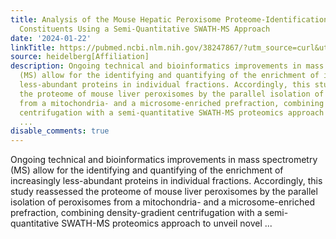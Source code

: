 ```yaml
---
title: Analysis of the Mouse Hepatic Peroxisome Proteome-Identification of Novel Protein
  Constituents Using a Semi-Quantitative SWATH-MS Approach
date: '2024-01-22'
linkTitle: https://pubmed.ncbi.nlm.nih.gov/38247867/?utm_source=curl&utm_medium=rss&utm_campaign=pubmed-2&utm_content=1FakS-2QOkCT8HsMOQP1bCRQ4YzyumYOmxmF0moLsQ3dFB1E9V&fc=20220326224207&ff=20240122170614&v=2.18.0
source: heidelberg[Affiliation]
description: Ongoing technical and bioinformatics improvements in mass spectrometry
  (MS) allow for the identifying and quantifying of the enrichment of increasingly
  less-abundant proteins in individual fractions. Accordingly, this study reassessed
  the proteome of mouse liver peroxisomes by the parallel isolation of peroxisomes
  from a mitochondria- and a microsome-enriched prefraction, combining density-gradient
  centrifugation with a semi-quantitative SWATH-MS proteomics approach to unveil novel
  ...
disable_comments: true
---
```

Ongoing technical and bioinformatics improvements in mass spectrometry (MS) allow for the identifying and quantifying of the enrichment of increasingly less-abundant proteins in individual fractions. Accordingly, this study reassessed the proteome of mouse liver peroxisomes by the parallel isolation of peroxisomes from a mitochondria- and a microsome-enriched prefraction, combining density-gradient centrifugation with a semi-quantitative SWATH-MS proteomics approach to unveil novel ...